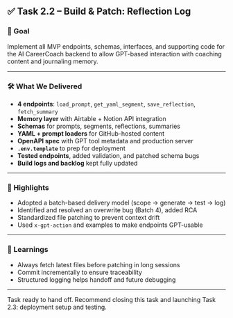 ## ✅ Task 2.2 – Build & Patch: Reflection Log

### 🎯 Goal
Implement all MVP endpoints, schemas, interfaces, and supporting code for the AI CareerCoach backend to allow GPT-based interaction with coaching content and journaling memory.

---

### 🛠 What We Delivered
- **4 endpoints**: `load_prompt`, `get_yaml_segment`, `save_reflection`, `fetch_summary`
- **Memory layer** with Airtable + Notion API integration
- **Schemas** for prompts, segments, reflections, summaries
- **YAML + prompt loaders** for GitHub-hosted content
- **OpenAPI spec** with GPT tool metadata and production server
- **`.env.template`** to prep for deployment
- **Tested endpoints**, added validation, and patched schema bugs
- **Build logs and backlog** kept fully updated

---

### 🧠 Highlights
- Adopted a batch-based delivery model (scope → generate → test → log)
- Identified and resolved an overwrite bug (Batch 4), added RCA
- Standardized file patching to prevent context drift
- Used `x-gpt-action` and examples to make endpoints GPT-usable

---

### 📌 Learnings
- Always fetch latest files before patching in long sessions
- Commit incrementally to ensure traceability
- Structured logging helps handoff and future debugging

---

Task ready to hand off. Recommend closing this task and launching Task 2.3: deployment setup and testing.

